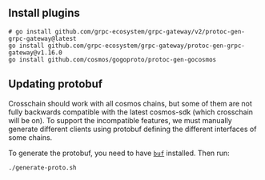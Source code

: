 
## Install plugins
```
# go install github.com/grpc-ecosystem/grpc-gateway/v2/protoc-gen-grpc-gateway@latest
go install github.com/grpc-ecosystem/grpc-gateway/protoc-gen-grpc-gateway@v1.16.0
go install github.com/cosmos/gogoproto/protoc-gen-gocosmos
```

## Updating protobuf

Crosschain should work with all cosmos chains, but some of them are not fully backwards compatible
with the latest cosmos-sdk (which crosschain will be on).  To support the incompatible features,
we must manually generate different clients using protobuf defining the different interfaces of some chains.

To generate the protobuf, you need to have [`buf`](https://github.com/bufbuild/buf) installed. Then run:

```
./generate-proto.sh
```